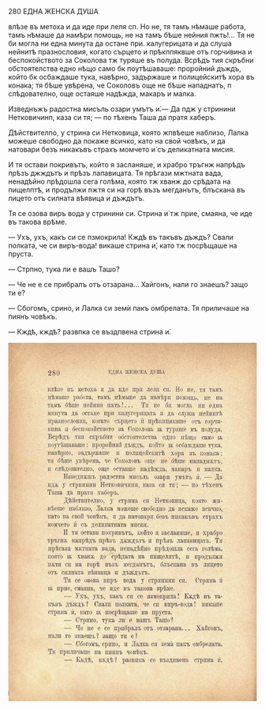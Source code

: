 ﻿280	ЕДНА ЖЕНСКА ДУША

влѣзе въ метоха и да иде при леля сп. Но не, тя тамъ нѣмаше работа, тамъ нѣмаше да намѣри помощь, не на тамъ бѣше нейния пжть!... Тя не би могла ни една минута да остане при. калугерицата и да слуша нейнитѣ празнословия, когато сърцето и прѣкппяквше отъ горчивина и беспокойството за Соколова тж туряше въ полуда. Всрѣдъ тия скръбни обстоятелства едно нѣщо само бк поутѣшаваше: проройний дъждъ, който бк осбаждаше тука, навѣрно, задържаше и полицейскитѣ хора въ конака; тя бѣше увѣрена, че Соколовъ още не бѣше нападнатъ, п слѣдователно, още остаяше надѣжда, макаръ и малка.

Изведнъжъ радостна мисъль озари умътъ и́.— Да пдж у стринини Нетковичинп, каза си тя; — по тѣхенъ Таша да пратя хаберъ.

Дѣйствителпо, у стрина си Нетковица, която жпвѣеше наблизо, Лалка можеше свободно да покаже всичко, като на свой човѣкъ, и да натовари безъ никакъвъ страхъ момчето и́ съ деликатната мисия.

И тя остави покривътъ, който я засланяше, и храбро тръгнж напрѣдъ прѣзъ джждътъ и прѣзъ лапавицата. Тя прѣгази мжтната вада, ненадѣйно прѣдошла сега голѣма, която тж хванж до срѣдата на пищелптѣ, и продължи пжтя си на горѣ възъ мегданътъ, блъскана въ лицето отъ силната вѣявица и дъждътъ.

Тя се озова виръ вода у стринини си. Стрина и́ тж прие, смаяна, че иде въ такова врѣме.

— Ухъ, ухъ, какъ си се пзмокрила! Кждѣ въ такъвъ дъждъ? Свали полката, че си виръ-вода! викаше стрина и́, като тж посрѣщаше на пруста.

— Стрпно, тука ли е вашъ Ташо?

— Че не е се прибралъ отъ отзарана... Хайгонъ, нали го знаешъ? защо ти е?

— Сбогомъ, срино, и Лалка си земѝ пакъ омбрелата. Тя приличаше на пиянъ човѣкъ.

— Кждѣ, кждѣ? развпка се въздпвена стрина и́.

![original](../images/317.jpg)

